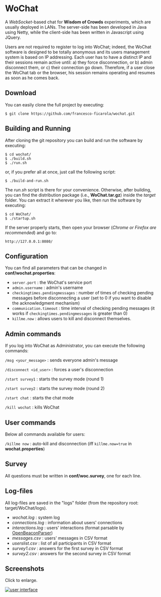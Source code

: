 WoChat
======

A *WebSocket*-based chat for **Wisdom of Crowds** experiments, which are usually deployed in LANs. The server-side has been developed in Java using Netty, while the client-side has been written in Javascript using JQuery.

Users are not required to register to log into WoChat; indeed, the WoChat software is designed to be totally anonymous and its users management system is based on IP addressing. Each user has to have a distinct IP and their sessions remain active until: a) they force disconnection, or b) admin disconnect them, or c) their connection go down. Therefore, if a user close the WoChat tab or the browser, his session remains operating and resumes as soon as he comes back.

Download
--------

You can easily clone the full project by executing:

    $ git clone https://github.com/francesco-ficarola/wochat.git

Building and Running
--------------------

After cloning the git repository you can build and run the software by executing:

    $ cd wochat/
    $ ./build.sh
    $ ./run.sh

or, if you prefer all at once, just call the following script:

    $ ./build-and-run.sh
   
The *run.sh* script is there for your convenience. Otherwise, after building, you can find the distribution package (i.e., **WoChat.tar.gz**) inside the *target* folder. You can extract it wherever you like, then run the software by executing:

    $ cd WoChat/
    $ ./startup.sh

If the server properly starts, then open your browser (*Chrome or Firefox are recommended*) and go to:

    http://127.0.0.1:8080/

Configuration
-------------

You can find all parameters that can be changed in **conf/wochat.properties**:

* ```server.port``` : the WoChat's service port
* ```admin.username``` : admin's username
* ```checkingtimes.pendingmessages``` : number of times of checking pending messages before disconnecting a user (set to 0 if you want to disable the acknowledgment mechanism)
* ```communication.timeout``` : time interval of checking pending messages (it works if ```checkingtimes.pendingmessages``` is greater than 0)
* ```killme.now``` : allows users to kill and disconnect themselves.

Admin commands
--------------

If you log into WoChat as Administrator, you can execute the following commands:

```/msg <your_message>``` : sends everyone admin's message

```/disconnect <id_user>``` : forces a user's disconnection

```/start survey1``` : starts the survey mode (round 1)

```/start survey2``` : starts the survey mode (round 2)

```/start chat``` : starts the chat mode

```/kill wochat``` : kills WoChat

User commands
-------------

Below all commands available for users:

```/killme now``` : auto-kill and disconnection (iff ```killme.now=true``` in **wochat.properties**)

Survey
------

All questions must be written in **conf/woc.survey**, one for each line.

Log-files
---------

All log-files are saved in the "logs" folder (from the repository root: target/WoChat/logs).

* *wochat.log* : system log
* *connections.log* : information about users' connections
* *interactions.log* : users' interactions (format parsable by [OpenBeaconParser](https://github.com/francesco-ficarola/OpenBeaconParser))
* *messages.csv* : users' messages in CSV format
* *userslist.csv* : list of all participants in CSV format
* *survey1.csv* : answers for the first survey in CSV format
* *survey2.csv* : answers for the second survey in CSV format

Screenshots
-----------

Click to enlarge.

[![user interface](img/screenshot-th.png)](img/screenshot.png)